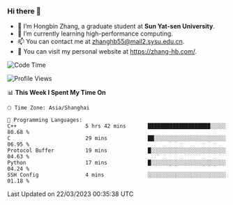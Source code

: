 ### Hi there 👋

- 🔭 I’m Hongbin Zhang, a graduate student at **Sun Yat-sen University**.
- 🌱 I’m currently learning high-performance computing.
- 📫 You can contact me at zhanghb55@mail2.sysu.edu.cn.
- 👀 You can visit my personal website at https://zhang-hb.com/.

<!--START_SECTION:waka-->
![Code Time](http://img.shields.io/badge/Code%20Time-110%20hrs%2040%20mins-blue)

![Profile Views](http://img.shields.io/badge/Profile%20Views-8-blue)

📊 **This Week I Spent My Time On** 

```text
🕑︎ Time Zone: Asia/Shanghai

💬 Programming Languages: 
C++                      5 hrs 42 mins       ████████████████████░░░░░   80.68 % 
C                        29 mins             ██░░░░░░░░░░░░░░░░░░░░░░░   06.95 % 
Protocol Buffer          19 mins             █░░░░░░░░░░░░░░░░░░░░░░░░   04.63 % 
Python                   17 mins             █░░░░░░░░░░░░░░░░░░░░░░░░   04.24 % 
SSH Config               4 mins              ░░░░░░░░░░░░░░░░░░░░░░░░░   01.18 % 
```


 Last Updated on 22/03/2023 00:35:38 UTC
<!--END_SECTION:waka-->